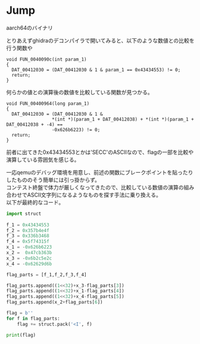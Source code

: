# Jump
aarch64のバイナリ  

とりあえずghidraのデコンパイラで開いてみると、以下のような数値との比較を行う関数や
```
void FUN_0040090c(int param_1)
{
  DAT_00412030 = (DAT_00412030 & 1 & param_1 == 0x43434553) != 0;
  return;
}
```
何らかの値との演算後の数値を比較している関数が見つかる。
```
void FUN_00400964(long param_1)
{
  DAT_00412030 = (DAT_00412030 & 1 &
                 *(int *)(param_1 + DAT_00412038) + *(int *)(param_1 + DAT_00412038 + -4) ==
                 -0x626b6223) != 0;
  return;
}
```
前者に出てきた0x43434553とかは'SECC'のASCIIなので、flagの一部を比較や演算している雰囲気を感じる。  

一応qemuのデバッグ環境を用意し、前述の関数にブレークポイントを貼ったりしたもののそう簡単には引っ掛からず。   
コンテスト終盤で体力が厳しくなってきたので、比較している数値の演算の組み合わせでASCII文字列になるようなものを探す手法に乗り換える。  
以下が最終的なコード。

```python
import struct
 
f_1 = 0x43434553
f_2 = 0x357b4e4f
f_3 = 0x336b3468
f_4 = 0x5f74315f
x_1 = -0x626b6223
x_2 =  0x47cb363b
x_3 = -0x6b2c5e2c
x_4 = -0x62629d6b

flag_parts = [f_1,f_2,f_3,f_4]

flag_parts.append((1<<32)+x_3-flag_parts[3])
flag_parts.append((1<<32)+x_1-flag_parts[4])
flag_parts.append((1<<32)+x_4-flag_parts[5])
flag_parts.append(x_2+flag_parts[6])

flag = b''
for f in flag_parts:
    flag += struct.pack('<I', f)

print(flag)
```
